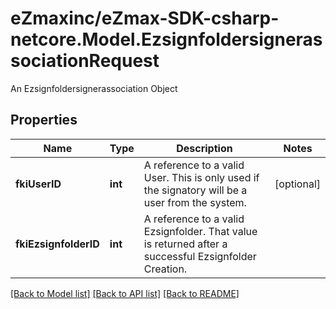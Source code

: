 # eZmaxinc/eZmax-SDK-csharp-netcore.Model.EzsignfoldersignerassociationRequest
An Ezsignfoldersignerassociation Object
## Properties

Name | Type | Description | Notes
------------ | ------------- | ------------- | -------------
**fkiUserID** | **int** | A reference to a valid User.  This is only used if the signatory will be a user from the system. | [optional] 
**fkiEzsignfolderID** | **int** | A reference to a valid Ezsignfolder.  That value is returned after a successful Ezsignfolder Creation. | 

[[Back to Model list]](../README.md#documentation-for-models) [[Back to API list]](../README.md#documentation-for-api-endpoints) [[Back to README]](../README.md)

